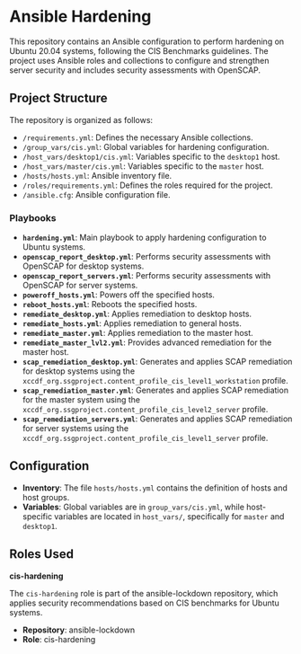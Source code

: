 # Ansible Hardening

This repository contains an Ansible configuration to perform hardening on Ubuntu 20.04 systems, following the CIS Benchmarks guidelines. The project uses Ansible roles and collections to configure and strengthen server security and includes security assessments with OpenSCAP.

## Project Structure

The repository is organized as follows:

- `/requirements.yml`: Defines the necessary Ansible collections.
- `/group_vars/cis.yml`: Global variables for hardening configuration.
- `/host_vars/desktop1/cis.yml`: Variables specific to the `desktop1` host.
- `/host_vars/master/cis.yml`: Variables specific to the `master` host.
- `/hosts/hosts.yml`: Ansible inventory file.
- `/roles/requirements.yml`: Defines the roles required for the project.
- `/ansible.cfg`: Ansible configuration file.

### Playbooks

- **`hardening.yml`**: Main playbook to apply hardening configuration to Ubuntu systems.
- **`openscap_report_desktop.yml`**: Performs security assessments with OpenSCAP for desktop systems.
- **`openscap_report_servers.yml`**: Performs security assessments with OpenSCAP for server systems.
- **`poweroff_hosts.yml`**: Powers off the specified hosts.
- **`reboot_hosts.yml`**: Reboots the specified hosts.
- **`remediate_desktop.yml`**: Applies remediation to desktop hosts.
- **`remediate_hosts.yml`**: Applies remediation to general hosts.
- **`remediate_master.yml`**: Applies remediation to the master host.
- **`remediate_master_lvl2.yml`**: Provides advanced remediation for the master host.
- **`scap_remediation_desktop.yml`**: Generates and applies SCAP remediation for desktop systems using the `xccdf_org.ssgproject.content_profile_cis_level1_workstation` profile.
- **`scap_remediation_master.yml`**: Generates and applies SCAP remediation for the master system using the `xccdf_org.ssgproject.content_profile_cis_level2_server` profile.
- **`scap_remediation_servers.yml`**: Generates and applies SCAP remediation for server systems using the `xccdf_org.ssgproject.content_profile_cis_level1_server` profile.

## Configuration

- **Inventory**: The file `hosts/hosts.yml` contains the definition of hosts and host groups.
- **Variables**: Global variables are in `group_vars/cis.yml`, while host-specific variables are located in `host_vars/`, specifically for `master` and `desktop1`.

## Roles Used

**cis-hardening**

The `cis-hardening` role is part of the ansible-lockdown repository, which applies security recommendations based on CIS benchmarks for Ubuntu systems.

- **Repository**: ansible-lockdown
- **Role**: cis-hardening
